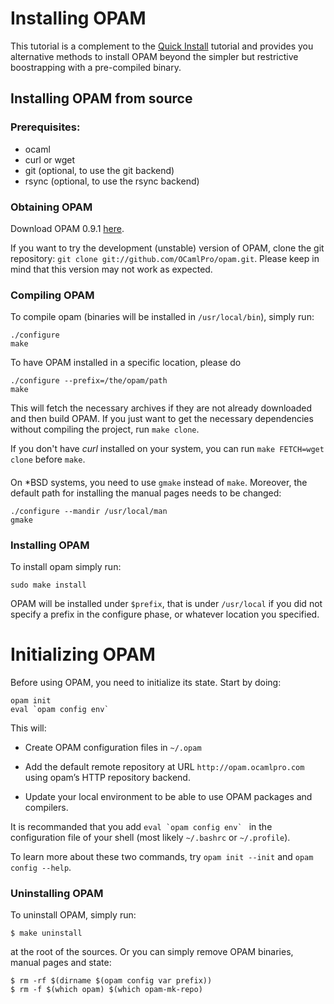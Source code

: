 # Installing OPAM

This tutorial is a complement to the [Quick Install](Quick_Install.html)
tutorial and provides you alternative methods to install OPAM beyond the
simpler but restrictive boostrapping with a pre-compiled binary.

## Installing OPAM from source

### Prerequisites:

* ocaml
* curl or wget
* git (optional, to use the git backend)
* rsync (optional, to use the rsync backend)

### Obtaining OPAM

Download OPAM 0.9.1 [here](https://github.com/OCamlPro/opam/archive/0.9.1.tar.gz).

If you want to try the development (unstable) version of OPAM, clone
 the git repository: `git clone
 git://github.com/OCamlPro/opam.git`. Please keep in mind that this
 version may not work as expected.

### Compiling OPAM

To compile opam (binaries will be installed in `/usr/local/bin`),
simply run:

```
./configure
make
```

To have OPAM installed in a specific location, please do

```
./configure --prefix=/the/opam/path
make
```

This will fetch the necessary archives if they are not already
downloaded and then build OPAM. If you just want to get the necessary
dependencies without compiling the project, run `make clone`.

If you don't have *curl* installed on your system, you can run `make
FETCH=wget clone` before `make`.

####

On *BSD systems, you need to use `gmake` instead of `make`. Moreover, the
default path for installing the manual pages needs to be changed:

```
./configure --mandir /usr/local/man
gmake
```

### Installing OPAM

To install opam simply run:

```
sudo make install
```

OPAM will be installed under `$prefix`, that is under `/usr/local` if
you did not specify a prefix in the configure phase, or whatever
location you specified.

# Initializing OPAM

Before using OPAM, you need to initialize its state. Start by doing:

```
opam init
eval `opam config env`
```

This will:

* Create OPAM configuration files in `~/.opam`

* Add the default remote repository at URL `http://opam.ocamlpro.com`
  using opam’s HTTP repository backend.

* Update your local environment to be able to use OPAM packages and compilers.

It is recommanded that you add ``eval `opam config env` `` in the
configuration file of your shell (most likely `~/.bashrc` or
`~/.profile`).

To learn more about these two commands, try `opam init --init` and
`opam config --help`.

### Uninstalling OPAM

To uninstall OPAM, simply run:

```
$ make uninstall
```

at the root of the sources. Or you can simply remove OPAM binaries, manual pages and state:

```
$ rm -rf $(dirname $(opam config var prefix))
$ rm -f $(which opam) $(which opam-mk-repo)
```